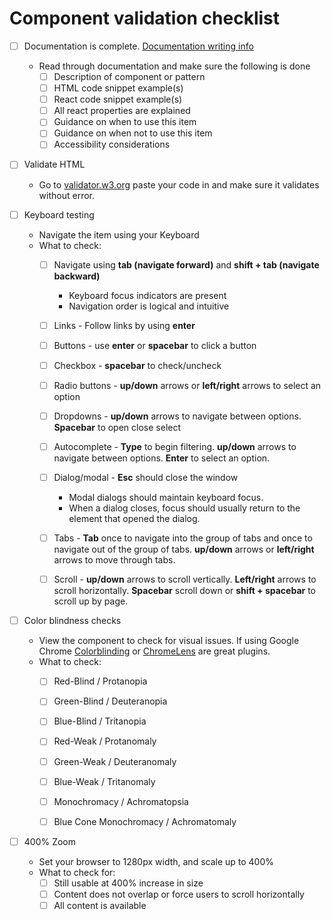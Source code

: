 # Component validation checklist

- [ ] Documentation is complete. [Documentation writing info](#)
    - Read through documentation and make sure the following is done
      - [ ] Description of component or pattern
      - [ ] HTML code snippet example(s)
      - [ ] React code snippet example(s)
      - [ ] All react properties are explained
      - [ ] Guidance on when to use this item
      - [ ] Guidance on when not to use this item
      - [ ] Accessibility considerations

- [ ] Validate HTML
  - Go to [validator.w3.org](https://validator.w3.org/#validate_by_input) paste your code in and make sure it validates without error.

- [ ] Keyboard testing
  - Navigate the item using your Keyboard
  - What to check:
    - [ ] Navigate using **tab (navigate forward)** and **shift + tab (navigate backward)**
      - Keyboard focus indicators are present
      - Navigation order is logical and intuitive
    - [ ] Links - Follow links by using **enter**
    - [ ] Buttons - use **enter** or **spacebar** to click a button
    - [ ] Checkbox - **spacebar** to check/uncheck
    - [ ] Radio buttons - **up/down** arrows or **left/right** arrows to select an option
    - [ ] Dropdowns - **up/down** arrows to navigate between options. **Spacebar** to open close select
    - [ ] Autocomplete - **Type** to begin filtering. **up/down** arrows to navigate between options. **Enter** to select an option.
    - [ ] Dialog/modal - **Esc** should close the window
      - Modal dialogs should maintain keyboard focus.
      - When a dialog closes, focus should usually return to the element that opened the dialog.
    - [ ] Tabs - **Tab** once to navigate into the group of tabs and once to navigate out of the group of tabs. **up/down** arrows or **left/right** arrows to move through tabs.
    - [ ] Scroll - **up/down** arrows to scroll vertically. **Left/right** arrows to scroll horizontally. **Spacebar** scroll down or **shift + spacebar** to scroll up by page.


- [ ] Color blindness checks
  - View the component to check for visual issues. If using Google Chrome [Colorblinding](https://chrome.google.com/webstore/detail/colorblinding/dgbgleaofjainknadoffbjkclicbbgaa?hl=en) or [ChromeLens](https://chrome.google.com/webstore/detail/chromelens/idikgljglpfilbhaboonnpnnincjhjkd/related?hl=en) are great plugins.
  - What to check:
      - [ ] Red-Blind / Protanopia
      - [ ] Green-Blind / Deuteranopia
      - [ ] Blue-Blind / Tritanopia
      - [ ] Red-Weak / Protanomaly
      - [ ] Green-Weak / Deuteranomaly
      - [ ] Blue-Weak / Tritanomaly
      - [ ] Monochromacy / Achromatopsia
      - [ ] Blue Cone Monochromacy / Achromatomaly


- [ ] 400% Zoom
  - Set your browser to 1280px width, and scale up to 400%
  - What to check for:
      - [ ] Still usable at 400% increase in size
      - [ ] Content does not overlap or force users to scroll horizontally
      - [ ] All content is available
